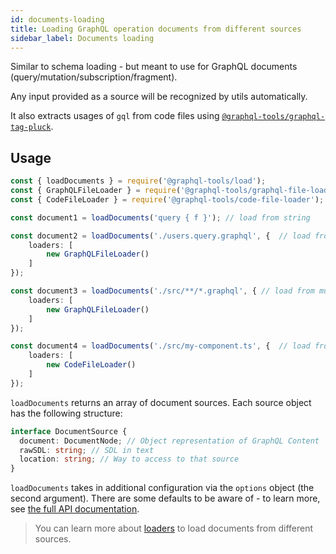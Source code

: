 ```yaml
---
id: documents-loading
title: Loading GraphQL operation documents from different sources
sidebar_label: Documents loading
---
```


Similar to schema loading - but meant to use for GraphQL documents (query/mutation/subscription/fragment).

Any input provided as a source will be recognized by utils automatically.

It also extracts usages of `gql` from code files using [`@graphql-tools/graphql-tag-pluck`](/docs/graphql-tag-pluck).

## Usage

```ts
const { loadDocuments } = require('@graphql-tools/load');
const { GraphQLFileLoader } = require('@graphql-tools/graphql-file-loader');
const { CodeFileLoader } = require('@graphql-tools/code-file-loader');

const document1 = loadDocuments('query { f }'); // load from string

const document2 = loadDocuments('./users.query.graphql', {  // load from a single file
    loaders: [
        new GraphQLFileLoader()
    ]
});

const document3 = loadDocuments('./src/**/*.graphql', { // load from multiple files using glob
    loaders: [
        new GraphQLFileLoader()
    ]
});

const document4 = loadDocuments('./src/my-component.ts', {  // load from code file
    loaders: [
        new CodeFileLoader()
    ]
});


```

`loadDocuments` returns an array of document sources. Each source object has the following structure:
```ts
interface DocumentSource {
  document: DocumentNode; // Object representation of GraphQL Content
  rawSDL: string; // SDL in text
  location: string; // Way to access to that source
}
```

`loadDocuments` takes in additional configuration via the `options` object (the second argument). There are some defaults to be aware of - to learn more, see [the full API documentation](/docs/api/modules/load/#loaddocuments).

> You can learn more about [loaders](/docs/loaders) to load documents from different sources.
